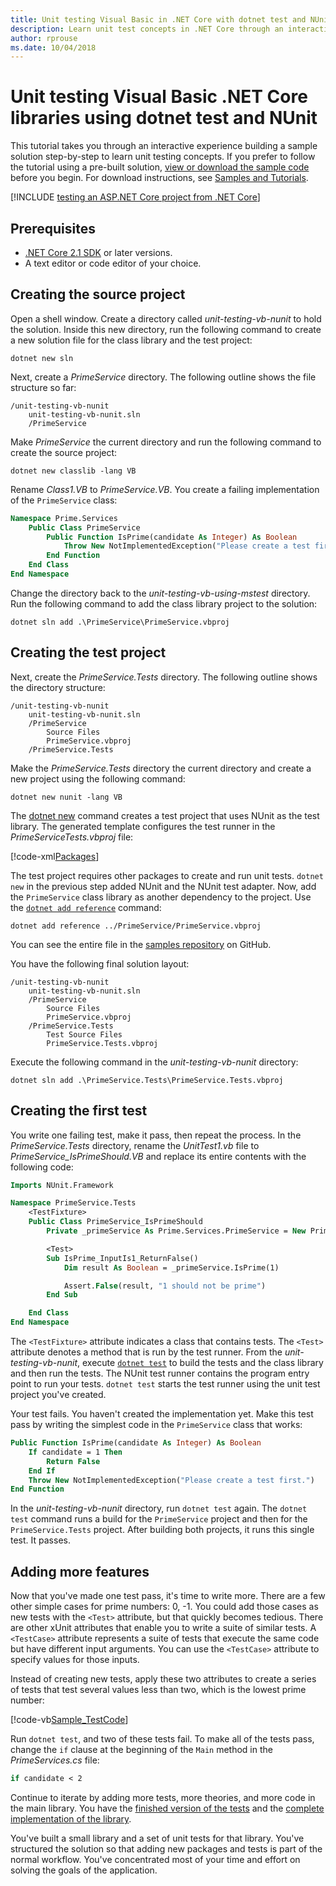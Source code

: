 ```yaml
---
title: Unit testing Visual Basic in .NET Core with dotnet test and NUnit
description: Learn unit test concepts in .NET Core through an interactive experience building a sample Visual Basic solution step-by-step using NUnit.
author: rprouse
ms.date: 10/04/2018
---
```

# Unit testing Visual Basic .NET Core libraries using dotnet test and NUnit

This tutorial takes you through an interactive experience building a sample solution step-by-step to learn unit testing concepts. If you prefer to follow the tutorial using a pre-built solution, [view or download the sample code](https://github.com/dotnet/samples/tree/master/core/getting-started/unit-testing-vb-nunit/) before you begin. For download instructions, see [Samples and Tutorials](../../samples-and-tutorials/index.md#viewing-and-downloading-samples).

[!INCLUDE [testing an ASP.NET Core project from .NET Core](../../../includes/core-testing-note-aspnet.md)]

## Prerequisites

- [.NET Core 2.1 SDK](https://dotnet.microsoft.com/download) or later versions.
- A text editor or code editor of your choice.

## Creating the source project

Open a shell window. Create a directory called *unit-testing-vb-nunit* to hold the solution. Inside this new directory, run the following command to create a new solution file for the class library and the test project:

```dotnetcli
dotnet new sln
```

Next, create a *PrimeService* directory. The following outline shows the file structure so far:

```console
/unit-testing-vb-nunit
    unit-testing-vb-nunit.sln
    /PrimeService
```

Make *PrimeService* the current directory and run the following command to create the source project:

```dotnetcli
dotnet new classlib -lang VB
```

Rename *Class1.VB* to *PrimeService.VB*. You create a failing implementation of the `PrimeService` class:

```vb
Namespace Prime.Services
    Public Class PrimeService
        Public Function IsPrime(candidate As Integer) As Boolean
            Throw New NotImplementedException("Please create a test first.")
        End Function
    End Class
End Namespace
```

Change the directory back to the *unit-testing-vb-using-mstest* directory. Run the following command to add the class library project to the solution:

```dotnetcli
dotnet sln add .\PrimeService\PrimeService.vbproj
```

## Creating the test project

Next, create the *PrimeService.Tests* directory. The following outline shows the directory structure:

```console
/unit-testing-vb-nunit
    unit-testing-vb-nunit.sln
    /PrimeService
        Source Files
        PrimeService.vbproj
    /PrimeService.Tests
```

Make the *PrimeService.Tests* directory the current directory and create a new project using the following command:

```dotnetcli
dotnet new nunit -lang VB
```

The [dotnet new](../tools/dotnet-new.md) command creates a test project that uses NUnit as the test library. The generated template configures the test runner in the *PrimeServiceTests.vbproj* file:

[!code-xml[Packages](~/samples/core/getting-started/unit-testing-vb-nunit/PrimeService.Tests/PrimeService.Tests.vbproj#Packages)]

The test project requires other packages to create and run unit tests. `dotnet new` in the previous step added NUnit and the NUnit test adapter. Now, add the `PrimeService` class library as another dependency to the project. Use the [`dotnet add reference`](../tools/dotnet-add-reference.md) command:

```dotnetcli
dotnet add reference ../PrimeService/PrimeService.vbproj
```

You can see the entire file in the [samples repository](https://github.com/dotnet/samples/blob/master/core/getting-started/unit-testing-vb-nunit/PrimeService.Tests/PrimeService.Tests.vbproj) on GitHub.

You have the following final solution layout:

```console
/unit-testing-vb-nunit
    unit-testing-vb-nunit.sln
    /PrimeService
        Source Files
        PrimeService.vbproj
    /PrimeService.Tests
        Test Source Files
        PrimeService.Tests.vbproj
```

Execute the following command in the *unit-testing-vb-nunit* directory:

```dotnetcli
dotnet sln add .\PrimeService.Tests\PrimeService.Tests.vbproj
```

## Creating the first test

You write one failing test, make it pass, then repeat the process. In the *PrimeService.Tests* directory, rename the *UnitTest1.vb* file to *PrimeService_IsPrimeShould.VB* and replace its entire contents with the following code:

```vb
Imports NUnit.Framework

Namespace PrimeService.Tests
    <TestFixture>
    Public Class PrimeService_IsPrimeShould
        Private _primeService As Prime.Services.PrimeService = New Prime.Services.PrimeService()

        <Test>
        Sub IsPrime_InputIs1_ReturnFalse()
            Dim result As Boolean = _primeService.IsPrime(1)

            Assert.False(result, "1 should not be prime")
        End Sub

    End Class
End Namespace
```

The `<TestFixture>` attribute indicates a class that contains tests. The `<Test>` attribute denotes a method that is run by the test runner. From the *unit-testing-vb-nunit*, execute [`dotnet test`](../tools/dotnet-test.md) to build the tests and the class library and then run the tests. The NUnit test runner contains the program entry point to run your tests. `dotnet test` starts the test runner using the unit test project you've created.

Your test fails. You haven't created the implementation yet. Make this test pass by writing the simplest code in the `PrimeService` class that works:

```vb
Public Function IsPrime(candidate As Integer) As Boolean
    If candidate = 1 Then
        Return False
    End If
    Throw New NotImplementedException("Please create a test first.")
End Function
```

In the *unit-testing-vb-nunit* directory, run `dotnet test` again. The `dotnet test` command runs a build for the `PrimeService` project and then for the `PrimeService.Tests` project. After building both projects, it runs this single test. It passes.

## Adding more features

Now that you've made one test pass, it's time to write more. There are a few other simple cases for prime numbers: 0, -1. You could add those cases as new tests with the `<Test>` attribute, but that quickly becomes tedious. There are other xUnit attributes that enable you to write a suite of similar tests.  A `<TestCase>` attribute represents a suite of tests that execute the same code but have different input arguments. You can use the `<TestCase>` attribute to specify values for those inputs.

Instead of creating new tests, apply these two attributes to create a series of tests that test several values less than two, which is the lowest prime number:

[!code-vb[Sample_TestCode](../../../samples/core/getting-started/unit-testing-vb-nunit/PrimeService.Tests/PrimeService_IsPrimeShould.vb?name=Sample_TestCode)]

Run `dotnet test`, and two of these tests fail. To make all of the tests pass, change the `if` clause at the beginning of the `Main` method in the *PrimeServices.cs* file:

```vb
if candidate < 2
```

Continue to iterate by adding more tests, more theories, and more code in the main library. You have the [finished version of the tests](https://github.com/dotnet/samples/blob/master/core/getting-started/unit-testing-vb-nunit/PrimeService.Tests/PrimeService_IsPrimeShould.vb) and the [complete implementation of the library](https://github.com/dotnet/samples/blob/master/core/getting-started/unit-testing-vb-nunit/PrimeService/PrimeService.vb).

You've built a small library and a set of unit tests for that library. You've structured the solution so that adding new packages and tests is part of the normal workflow. You've concentrated most of your time and effort on solving the goals of the application.
